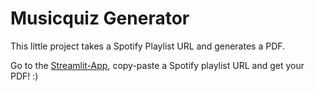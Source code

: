 # Musicquiz Generator
This little project takes a Spotify Playlist URL and generates a PDF.

Go to the [Streamlit-App](https://musicquizgenerator.streamlit.app/), copy-paste a Spotify playlist URL and get your PDF! :)
